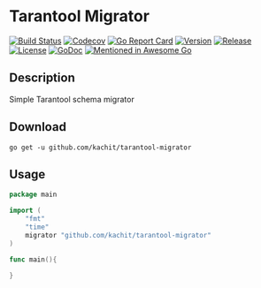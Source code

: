 # Tarantool Migrator
[![Build Status](https://app.travis-ci.com/Kachit/appstore-sdk-go.svg?branch=master)](https://app.travis-ci.com/Kachit/appstore-sdk-go)
[![Codecov](https://codecov.io/gh/Kachit/appstore-sdk-go/branch/master/graph/badge.svg)](https://codecov.io/gh/Kachit/appstore-sdk-go)
[![Go Report Card](https://goreportcard.com/badge/github.com/kachit/appstore-sdk-go)](https://goreportcard.com/report/github.com/kachit/appstore-sdk-go)
[![Version](https://img.shields.io/github/go-mod/go-version/Kachit/appstore-sdk-go)](https://go.dev/doc/go1.14)
[![Release](https://img.shields.io/github/v/release/Kachit/appstore-sdk-go.svg)](https://github.com/Kachit/appstore-sdk-go/releases)
[![License](https://img.shields.io/github/license/mashape/apistatus.svg)](https://github.com/kachit/appstore-sdk-go/blob/master/LICENSE)
[![GoDoc](https://pkg.go.dev/badge/github.com/kachit/appstore-sdk-go)](https://pkg.go.dev/github.com/kachit/appstore-sdk-go)
[![Mentioned in Awesome Go](https://awesome.re/mentioned-badge.svg)](https://github.com/avelino/awesome-go#third-party-apis) 

## Description
Simple Tarantool schema migrator

## Download
```shell
go get -u github.com/kachit/tarantool-migrator
```

## Usage
```go
package main

import (
    "fmt"
    "time"
    migrator "github.com/kachit/tarantool-migrator"
)

func main(){
    
}
```
